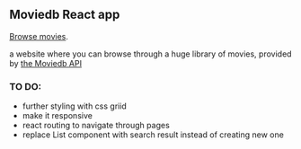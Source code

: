 

## Moviedb React app

 [Browse movies](https://bennami.github.io/Movie-browse/).

a website where you can browse through a huge library of movies, provided by [the Moviedb API](https://developers.themoviedb.org/3/getting-started/introduction)

### TO DO:

- further styling with css griid
- make it responsive
- react routing to navigate through pages
- replace List component with search result instead of creating new one



